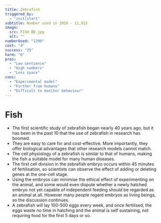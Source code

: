 ```yaml
---
title: Zebrafish
triggered_by:
  - "init|start"
subtitle: Number used in 2020 - 11,915
image:
  src: FISH BD.jpg
  alt: ""
numberUsed: "1200"
cost: "4"
success: "25"
harm: "6"
pros:
  - "Low sentience"
  - "High numbers"
  - "Less space"
cons:
  - "Experimental model"
  - "Further from humans"
  - "Difficult to monitor behaviour"
---
```


# Fish

- The first scientific study of zebrafish began nearly 40 years ago, but it has been in the past 10 that the use of zebrafish in research has boomed.
- They are easy to care for and cost-effective. More importantly, they offer biological advantages that other research models cannot match.
- The cell physiology of a zebrafish is similar to that of humans, making the fish a suitable model for many human diseases.
- The first cell division in the zebrafish embryo occurs within 45 minutes of fertilisation, so scientists can observe the effect of adding or deleting genes at the one-cell stage.
- Using the embryos can minimise the ethical effect of experimenting on the animal, and some would even dispute whether a newly hatched embryo not yet capable of independent feeding should be regarded as an animal at all. However many people regard embryos as living beings, so the discussion continues.
- A zebrafish will lay 100-500 eggs every week, and once fertilised, the eggs waste no time in hatching and the animal is self sustaining, not requiring food for the first 5 days or so.
